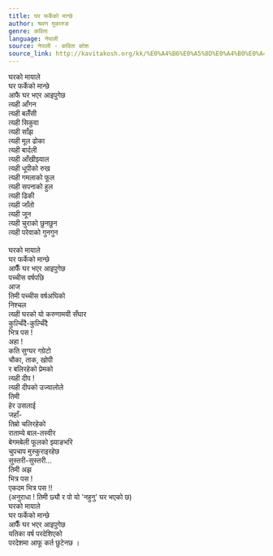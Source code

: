 ```yaml
---
title: घर फर्केको मान्छे
author: श्रवण मुकारुङ
genre: कविता
language: नेपाली
source: नेपाली - कविता कोश
source_link: http://kavitakosh.org/kk/%E0%A4%B6%E0%A5%8D%E0%A4%B0%E0%A4%B5%E0%A4%A3_%E0%A4%AE%E0%A5%81%E0%A4%95%E0%A4%BE%E0%A4%B0%E0%A5%81%E0%A4%99
---
```


घरको मायाले  
घर फर्केको मान्छे  
आफै घर भएर आइपुगेछ  
त्यही आँगन  
त्यही बलेँसी  
त्यही सिकुवा  
त्यही साँझ  
त्यही मूल ढोका  
त्यही बार्दली  
त्यही आँखीझ्याल  
त्यही धूपीको रुख  
त्यही गमलाको फूल  
त्यही सपनाको हुल  
त्यही ढिकी  
त्यही जाँतो  
त्यही जून  
त्यही चुराको छुनछुन  
त्यही परेवाको गुनगुन  
   
घरको मायाले  
घर फर्केको मान्छे  
आफैँ घर भएर आइपुगेछ  
पच्चीस वर्षपछि  
आज  
तिमी पच्चीस वर्षअघिको  
निश्चल  
त्यही घरको यो करुणामयी सँघार  
कुल्चिँदै-कुल्चिँदै  
भित्र पस !  
अहा !  
कति सुग्घर गग्रेटो  
चौका, ताक, खोपी  
र बलिरहेको प्रेमको  
त्यही दीप !  
त्यही दीपको उज्यालोले  
तिमी  
हेर उसलाई  
जहाँ-  
तिम्रो चलिरहेको  
राताम्ये बाल-तस्वीर  
बेगमबेली फूलको झ्याङभरि  
चुपचाप मुस्कुराइरहेछ  
सुस्तरी-सुस्तरी...  
तिमी अझ  
भित्र पस !  
एकदम भित्र पस !!  
(अनुराधा ! तिमी छ्यौ र पो यो 'नहुनु' घर भएको छ)  
घरको मायाले  
घर फर्केको मान्छे  
आफैँ घर भएर आइपुगेछ  
यतिका वर्ष परदेशिएको  
परदेशमा आफू कर्त छुटेनछ ।
